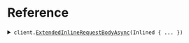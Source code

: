 # Reference
<details><summary><code>client.<a href="/src/SeedExtends/SeedExtendsClient.cs">ExtendedInlineRequestBodyAsync</a>(Inlined { ... })</code></summary>
<dl>
<dd>

#### 🔌 Usage

<dl>
<dd>

<dl>
<dd>

```csharp
await client.ExtendedInlineRequestBodyAsync(
    new Inlined
    {
        Unique = "string",
        Name = "string",
        Docs = "string",
    }
);
```
</dd>
</dl>
</dd>
</dl>

#### ⚙️ Parameters

<dl>
<dd>

<dl>
<dd>

**request:** `Inlined` 
    
</dd>
</dl>
</dd>
</dl>


</dd>
</dl>
</details>
